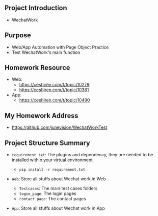 ## Project Introduction
- WechatWork

## Purpose
- Web/App Automation with Page Object Practice
- Test WechatWork's main function

## Homework Resource
- Web:
  - https://ceshiren.com/t/topic/10279
  - https://ceshiren.com/t/topic/10361
- App:  
  - https://ceshiren.com/t/topic/10490

## My Homework Address
- https://github.com/junevision/WechatWorkTest

## Project Structure Summary
- `requirement.txt`: The plugins and dependency, they are needed to be installed within your virtual environment
  - `pip install -r requirement.txt`
  
- `Web`: Store all stuffs about Wechat work in Web 
  - `Testcases`: The main test cases folders 
  - `login_page`: The login pages
  - `contact_page`: The contact pages
  
- `App`: Store all stuffs about Wechat work in App
